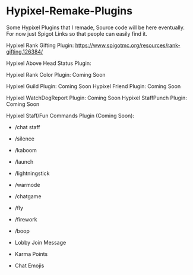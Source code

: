 # Hypixel-Remake-Plugins
Some Hypixel Plugins that I remade, Source code will be here eventually. For now just Spigot Links so that people can easily find it.


Hypixel Rank Gifting Plugin: https://www.spigotmc.org/resources/rank-gifting.126384/

Hypixel Above Head Status Plugin: 

Hypixel Rank Color Plugin: Coming Soon


Hypixel Guild Plugin: Coming Soon
Hypixel Friend Plugin: Coming Soon


Hypixel WatchDogReport Plugin: Coming Soon
Hypixel StaffPunch Plugin: Coming Soon


Hypixel Staff/Fun Commands Plugin (Coming Soon):
- /chat staff
- /silence
- /kaboom
- /launch
- /lightningstick
- /warmode
- /chatgame

  
- /fly
- /firework
- /boop

  
- Lobby Join Message
- Karma Points
- Chat Emojis
